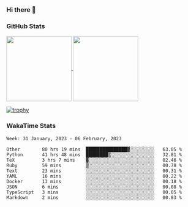 ### Hi there 👋

### GitHub Stats

<a href="https://github.com/anuraghazra/github-readme-stats">
  <img align="center" height="170px" src="https://github-readme-stats.vercel.app/api/top-langs/?username=tksfjt1024&layout=compact&count_private=true&show_icons=true&show_icons=true&theme=graywhite" />
</a>
<a href="https://github.com/anuraghazra/github-readme-stats">
  <img align="center" height="170px" src="https://github-readme-stats.vercel.app/api?username=tksfjt1024&count_private=true&show_icons=true&show_icons=true&theme=graywhite" />
</a>

[![trophy](https://github-profile-trophy.vercel.app/?username=tksfjt1024)](https://github.com/ryo-ma/github-profile-trophy)

### WakaTime Stats

<!--START_SECTION:waka-->
```text
Week: 31 January, 2023 - 06 February, 2023

Other        80 hrs 19 mins  ███████████████▓░░░░░░░░░   63.05 % 
Python       41 hrs 48 mins  ████████▒░░░░░░░░░░░░░░░░   32.81 % 
TeX          3 hrs 7 mins    ▓░░░░░░░░░░░░░░░░░░░░░░░░   02.46 % 
Ruby         59 mins         ▒░░░░░░░░░░░░░░░░░░░░░░░░   00.78 % 
Text         23 mins         ░░░░░░░░░░░░░░░░░░░░░░░░░   00.31 % 
YAML         16 mins         ░░░░░░░░░░░░░░░░░░░░░░░░░   00.22 % 
Docker       13 mins         ░░░░░░░░░░░░░░░░░░░░░░░░░   00.18 % 
JSON         6 mins          ░░░░░░░░░░░░░░░░░░░░░░░░░   00.08 % 
TypeScript   3 mins          ░░░░░░░░░░░░░░░░░░░░░░░░░   00.05 % 
Markdown     2 mins          ░░░░░░░░░░░░░░░░░░░░░░░░░   00.03 % 
```
<!--END_SECTION:waka-->
